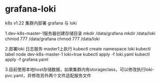 # grafana-loki
k8s v1.22 集群内部署 grafana 与 loki

1.dev-k8s-master-1服务器创建存储目录
mkdir /data/grafana
mkdir /data/loki
chmod 777 /data/grafana
chmod 777 /data/loki

2.部署loki 日志服务
master1上执行
kubectl create namespace loki
kubectl label node dev-k8s-master-1 loki=true
kubectl apply -f loki.yaml
kubectl apply -f grafana.yaml

3.目前使用本地host存储数据，如果集群内有storageclass，可以修改执行loki-pvc.yaml，并修改另外两个文件适配服务文件
